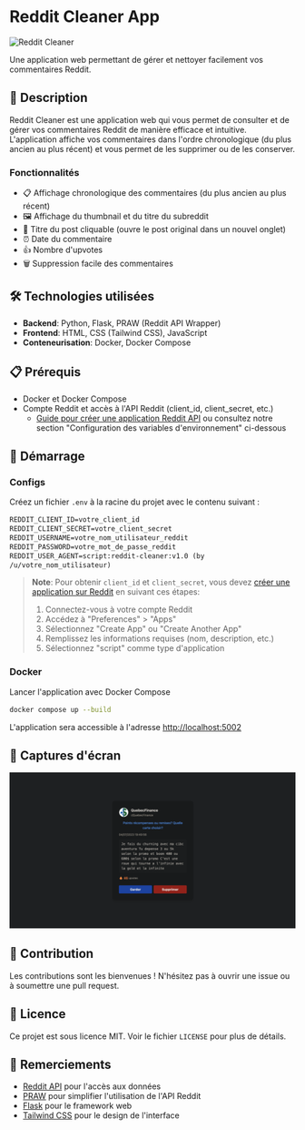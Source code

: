# Reddit Cleaner App

![Reddit Cleaner](app/static/reddit-cleaner-banner.png)

Une application web permettant de gérer et nettoyer facilement vos commentaires Reddit.

## 📝 Description

Reddit Cleaner est une application web qui vous permet de consulter et de gérer vos commentaires Reddit de manière efficace et intuitive. L'application affiche vos commentaires dans l'ordre chronologique (du plus ancien au plus récent) et vous permet de les supprimer ou de les conserver.

### Fonctionnalités

- 📋 Affichage chronologique des commentaires (du plus ancien au plus récent)
- 🖼️ Affichage du thumbnail et du titre du subreddit
- 📌 Titre du post cliquable (ouvre le post original dans un nouvel onglet)
- ⏰ Date du commentaire
- 👍 Nombre d'upvotes
- 🗑️ Suppression facile des commentaires

## 🛠️ Technologies utilisées

- **Backend**: Python, Flask, PRAW (Reddit API Wrapper)
- **Frontend**: HTML, CSS (Tailwind CSS), JavaScript
- **Conteneurisation**: Docker, Docker Compose

## 📋 Prérequis

- Docker et Docker Compose
- Compte Reddit et accès à l'API Reddit (client_id, client_secret, etc.)
  - [Guide pour créer une application Reddit API](https://github.com/reddit-archive/reddit/wiki/OAuth2) ou consultez notre section "Configuration des variables d'environnement" ci-dessous

## 🚀 Démarrage

### Configs

Créez un fichier `.env` à la racine du projet avec le contenu suivant :

```env
REDDIT_CLIENT_ID=votre_client_id
REDDIT_CLIENT_SECRET=votre_client_secret
REDDIT_USERNAME=votre_nom_utilisateur_reddit
REDDIT_PASSWORD=votre_mot_de_passe_reddit
REDDIT_USER_AGENT=script:reddit-cleaner:v1.0 (by /u/votre_nom_utilisateur)
```

> **Note**: Pour obtenir `client_id` et `client_secret`, vous devez [créer une application sur Reddit](https://www.reddit.com/prefs/apps/) en suivant ces étapes:
> 1. Connectez-vous à votre compte Reddit
> 2. Accédez à "Preferences" > "Apps"
> 3. Sélectionnez "Create App" ou "Create Another App"
> 4. Remplissez les informations requises (nom, description, etc.)
> 5. Sélectionnez "script" comme type d'application

### Docker

Lancer l'application avec Docker Compose

```bash
docker compose up --build
```

L'application sera accessible à l'adresse [http://localhost:5002](http://localhost:5002)

## 📸 Captures d'écran

![Capture d'écran de l'application](app/static/screenshot.png)

## 🤝 Contribution

Les contributions sont les bienvenues ! N'hésitez pas à ouvrir une issue ou à soumettre une pull request.

## 📄 Licence

Ce projet est sous licence MIT. Voir le fichier `LICENSE` pour plus de détails.

## 🙏 Remerciements

- [Reddit API](https://www.reddit.com/dev/api/) pour l'accès aux données
- [PRAW](https://praw.readthedocs.io/) pour simplifier l'utilisation de l'API Reddit
- [Flask](https://flask.palletsprojects.com/) pour le framework web
- [Tailwind CSS](https://tailwindcss.com/) pour le design de l'interface
